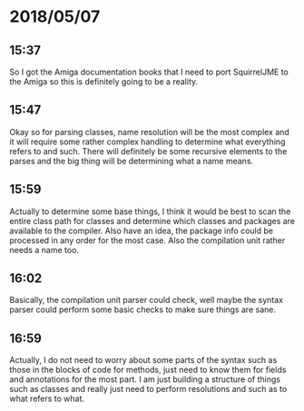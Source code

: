 # 2018/05/07

## 15:37

So I got the Amiga documentation books that I need to port SquirrelJME to the
Amiga so this is definitely going to be a reality.

## 15:47

Okay so for parsing classes, name resolution will be the most complex and it
will require some rather complex handling to determine what everything refers
to and such. There will definitely be some recursive elements to the parses
and the big thing will be determining what a name means.

## 15:59

Actually to determine some base things, I think it would be best to scan the
entire class path for classes and determine which classes and packages are
available to the compiler. Also have an idea, the package info could be
processed in any order for the most case. Also the compilation unit rather
needs a name too.

## 16:02

Basically, the compilation unit parser could check, well maybe the syntax
parser could perform some basic checks to make sure things are sane.

## 16:59

Actually, I do not need to worry about some parts of the syntax such as those
in the blocks of code for methods, just need to know them for fields and
annotations for the most part. I am just building a structure of things such
as classes and really just need to perform resolutions and such as to what
refers to what.
